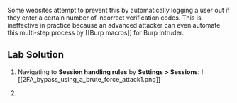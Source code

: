 Some websites attempt to prevent this by automatically logging a user out if they enter a certain number of incorrect verification codes.
This is ineffective in practice because an advanced attacker can even automate this multi-step process by [[Burp macros]] for Burp Intruder.

## Lab Solution
1. Navigating to **Session handling rules** by **Settings > Sessions**:
![[2FA_bypass_using_a_brute_force_attack1.png]]

2. 